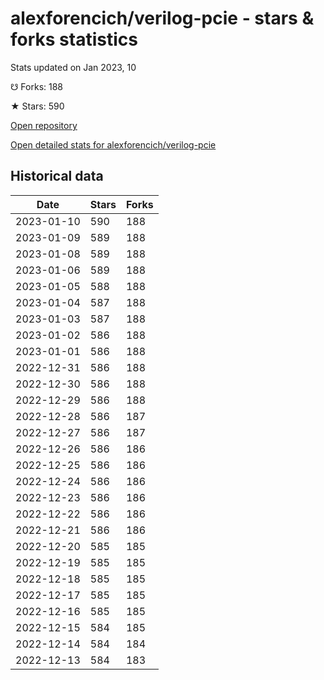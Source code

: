 # alexforencich/verilog-pcie - stars & forks statistics

Stats updated on Jan 2023, 10

☋ Forks: 188

★ Stars: 590

[Open repository](https://github.com/alexforencich/verilog-pcie)

[Open detailed stats for alexforencich/verilog-pcie](https://reviewgithub.com/rep/alexforencich/verilog-pcie)

## Historical data
| Date | Stars | Forks |
|------|-------|-------|
| 2023-01-10 | 590 | 188 | 
| 2023-01-09 | 589 | 188 | 
| 2023-01-08 | 589 | 188 | 
| 2023-01-06 | 589 | 188 | 
| 2023-01-05 | 588 | 188 | 
| 2023-01-04 | 587 | 188 | 
| 2023-01-03 | 587 | 188 | 
| 2023-01-02 | 586 | 188 | 
| 2023-01-01 | 586 | 188 | 
| 2022-12-31 | 586 | 188 | 
| 2022-12-30 | 586 | 188 | 
| 2022-12-29 | 586 | 188 | 
| 2022-12-28 | 586 | 187 | 
| 2022-12-27 | 586 | 187 | 
| 2022-12-26 | 586 | 186 | 
| 2022-12-25 | 586 | 186 | 
| 2022-12-24 | 586 | 186 | 
| 2022-12-23 | 586 | 186 | 
| 2022-12-22 | 586 | 186 | 
| 2022-12-21 | 586 | 186 | 
| 2022-12-20 | 585 | 185 | 
| 2022-12-19 | 585 | 185 | 
| 2022-12-18 | 585 | 185 | 
| 2022-12-17 | 585 | 185 | 
| 2022-12-16 | 585 | 185 | 
| 2022-12-15 | 584 | 185 | 
| 2022-12-14 | 584 | 184 | 
| 2022-12-13 | 584 | 183 | 

